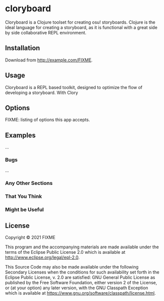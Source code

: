 # cloryboard

Cloryboard is a Clojure toolset for creating osu! storyboards. Clojure is the ideal language for creating a storyboard, as it is functional with a great side by side collaborative REPL environment.

## Installation

Download from http://example.com/FIXME.

## Usage

Cloryboard is a REPL based toolkit, designed to optimize the flow of developing a storyboard. With Clory

## Options

FIXME: listing of options this app accepts.

## Examples

...

### Bugs

...

### Any Other Sections
### That You Think
### Might be Useful

## License

Copyright © 2021 FIXME

This program and the accompanying materials are made available under the
terms of the Eclipse Public License 2.0 which is available at
http://www.eclipse.org/legal/epl-2.0.

This Source Code may also be made available under the following Secondary
Licenses when the conditions for such availability set forth in the Eclipse
Public License, v. 2.0 are satisfied: GNU General Public License as published by
the Free Software Foundation, either version 2 of the License, or (at your
option) any later version, with the GNU Classpath Exception which is available
at https://www.gnu.org/software/classpath/license.html.
